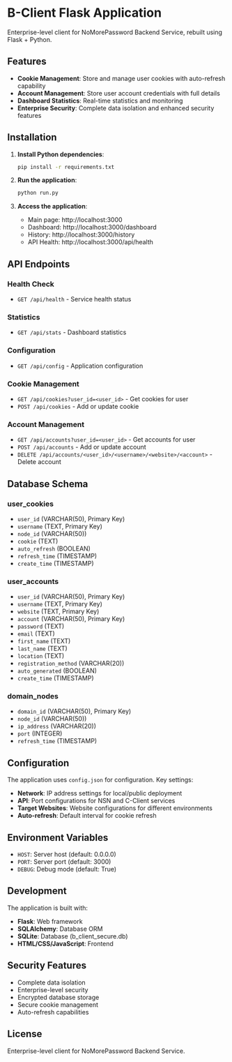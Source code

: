 # B-Client Flask Application

Enterprise-level client for NoMorePassword Backend Service, rebuilt using Flask + Python.

## Features

- **Cookie Management**: Store and manage user cookies with auto-refresh capability
- **Account Management**: Store user account credentials with full details
- **Dashboard Statistics**: Real-time statistics and monitoring
- **Enterprise Security**: Complete data isolation and enhanced security features

## Installation

1. **Install Python dependencies**:
   ```bash
   pip install -r requirements.txt
   ```

2. **Run the application**:
   ```bash
   python run.py
   ```

3. **Access the application**:
   - Main page: http://localhost:3000
   - Dashboard: http://localhost:3000/dashboard
   - History: http://localhost:3000/history
   - API Health: http://localhost:3000/api/health

## API Endpoints

### Health Check
- `GET /api/health` - Service health status

### Statistics
- `GET /api/stats` - Dashboard statistics

### Configuration
- `GET /api/config` - Application configuration

### Cookie Management
- `GET /api/cookies?user_id=<user_id>` - Get cookies for user
- `POST /api/cookies` - Add or update cookie

### Account Management
- `GET /api/accounts?user_id=<user_id>` - Get accounts for user
- `POST /api/accounts` - Add or update account
- `DELETE /api/accounts/<user_id>/<username>/<website>/<account>` - Delete account

## Database Schema

### user_cookies
- `user_id` (VARCHAR(50), Primary Key)
- `username` (TEXT, Primary Key)
- `node_id` (VARCHAR(50))
- `cookie` (TEXT)
- `auto_refresh` (BOOLEAN)
- `refresh_time` (TIMESTAMP)
- `create_time` (TIMESTAMP)

### user_accounts
- `user_id` (VARCHAR(50), Primary Key)
- `username` (TEXT, Primary Key)
- `website` (TEXT, Primary Key)
- `account` (VARCHAR(50), Primary Key)
- `password` (TEXT)
- `email` (TEXT)
- `first_name` (TEXT)
- `last_name` (TEXT)
- `location` (TEXT)
- `registration_method` (VARCHAR(20))
- `auto_generated` (BOOLEAN)
- `create_time` (TIMESTAMP)

### domain_nodes
- `domain_id` (VARCHAR(50), Primary Key)
- `node_id` (VARCHAR(50))
- `ip_address` (VARCHAR(20))
- `port` (INTEGER)
- `refresh_time` (TIMESTAMP)

## Configuration

The application uses `config.json` for configuration. Key settings:

- **Network**: IP address settings for local/public deployment
- **API**: Port configurations for NSN and C-Client services
- **Target Websites**: Website configurations for different environments
- **Auto-refresh**: Default interval for cookie refresh

## Environment Variables

- `HOST`: Server host (default: 0.0.0.0)
- `PORT`: Server port (default: 3000)
- `DEBUG`: Debug mode (default: True)

## Development

The application is built with:
- **Flask**: Web framework
- **SQLAlchemy**: Database ORM
- **SQLite**: Database (b_client_secure.db)
- **HTML/CSS/JavaScript**: Frontend

## Security Features

- Complete data isolation
- Enterprise-level security
- Encrypted database storage
- Secure cookie management
- Auto-refresh capabilities

## License

Enterprise-level client for NoMorePassword Backend Service.
